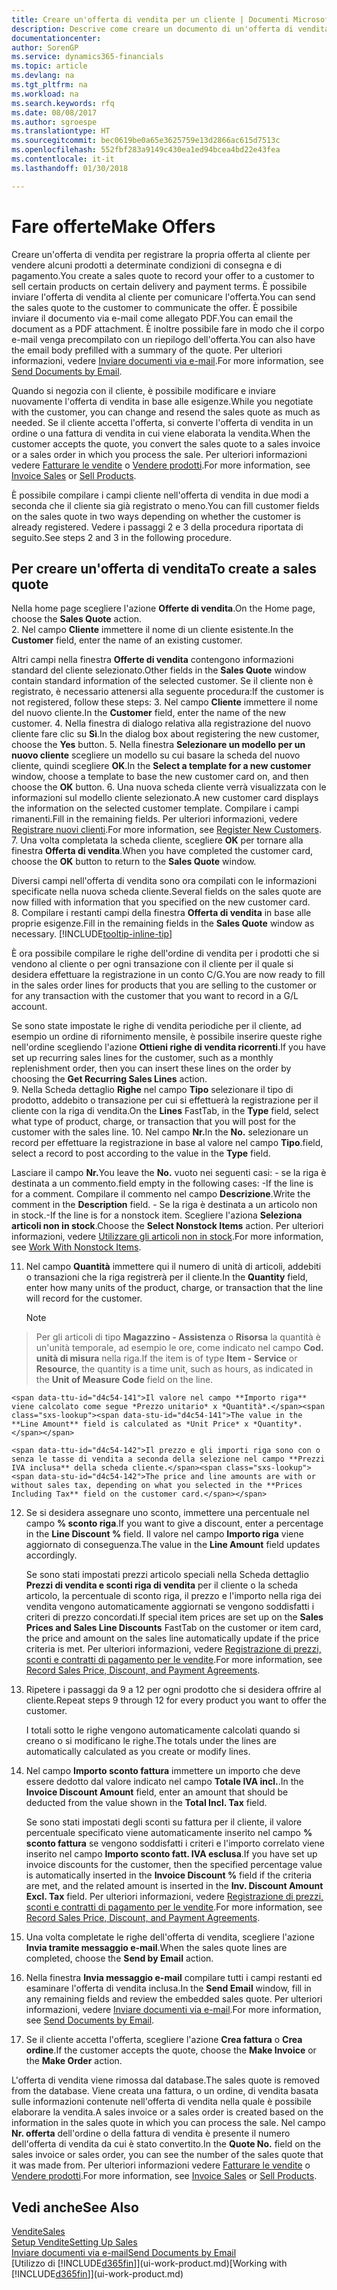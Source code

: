 ```yaml
---
title: Creare un'offerta di vendita per un cliente | Documenti Microsoft
description: Descrive come creare un documento di un'offerta di vendita o una richiesta di offerta (RdO) per registrare la propria offerta a un cliente per la vendita di prodotti in base a termini determinati.
documentationcenter: 
author: SorenGP
ms.service: dynamics365-financials
ms.topic: article
ms.devlang: na
ms.tgt_pltfrm: na
ms.workload: na
ms.search.keywords: rfq
ms.date: 08/08/2017
ms.author: sgroespe
ms.translationtype: HT
ms.sourcegitcommit: bec0619be0a65e3625759e13d2866ac615d7513c
ms.openlocfilehash: 552fbf283a9149c430ea1ed94bcea4bd22e43fea
ms.contentlocale: it-it
ms.lasthandoff: 01/30/2018

---
```

# <a name="make-offers"></a><span data-ttu-id="d4c54-103">Fare offerte</span><span class="sxs-lookup"><span data-stu-id="d4c54-103">Make Offers</span></span>
<span data-ttu-id="d4c54-104">Creare un'offerta di vendita per registrare la propria offerta al cliente per vendere alcuni prodotti a determinate condizioni di consegna e di pagamento.</span><span class="sxs-lookup"><span data-stu-id="d4c54-104">You create a sales quote to record your offer to a customer to sell certain products on certain delivery and payment terms.</span></span> <span data-ttu-id="d4c54-105">È possibile inviare l'offerta di vendita al cliente per comunicare l'offerta.</span><span class="sxs-lookup"><span data-stu-id="d4c54-105">You can send the sales quote to the customer to communicate the offer.</span></span> <span data-ttu-id="d4c54-106">È possibile inviare il documento via e-mail come allegato PDF.</span><span class="sxs-lookup"><span data-stu-id="d4c54-106">You can email the document as a PDF attachment.</span></span> <span data-ttu-id="d4c54-107">È inoltre possibile fare in modo che il corpo e-mail venga precompilato con un riepilogo dell'offerta.</span><span class="sxs-lookup"><span data-stu-id="d4c54-107">You can also have the email body prefilled with a summary of the quote.</span></span> <span data-ttu-id="d4c54-108">Per ulteriori informazioni, vedere [Inviare documenti via e-mail](ui-how-send-documents-email.md).</span><span class="sxs-lookup"><span data-stu-id="d4c54-108">For more information, see [Send Documents by Email](ui-how-send-documents-email.md).</span></span>

<span data-ttu-id="d4c54-109">Quando si negozia con il cliente, è possibile modificare e inviare nuovamente l'offerta di vendita in base alle esigenze.</span><span class="sxs-lookup"><span data-stu-id="d4c54-109">While you negotiate with the customer, you can change and resend the sales quote as much as needed.</span></span> <span data-ttu-id="d4c54-110">Se il cliente accetta l'offerta, si converte l'offerta di vendita in un ordine o una fattura di vendita in cui viene elaborata la vendita.</span><span class="sxs-lookup"><span data-stu-id="d4c54-110">When the customer accepts the quote, you convert the sales quote to a sales invoice or a sales order in which you process the sale.</span></span> <span data-ttu-id="d4c54-111">Per ulteriori informazioni vedere [Fatturare le vendite](sales-how-invoice-sales.md) o [Vendere prodotti](sales-how-sell-products.md).</span><span class="sxs-lookup"><span data-stu-id="d4c54-111">For more information, see [Invoice Sales](sales-how-invoice-sales.md) or [Sell Products](sales-how-sell-products.md).</span></span>

<span data-ttu-id="d4c54-112">È possibile compilare i campi cliente nell'offerta di vendita in due modi a seconda che il cliente sia già registrato o meno.</span><span class="sxs-lookup"><span data-stu-id="d4c54-112">You can fill customer fields on the sales quote in two ways depending on whether the customer is already registered.</span></span> <span data-ttu-id="d4c54-113">Vedere i passaggi 2 e 3 della procedura riportata di seguito.</span><span class="sxs-lookup"><span data-stu-id="d4c54-113">See steps 2 and 3 in the following procedure.</span></span>

## <a name="to-create-a-sales-quote"></a><span data-ttu-id="d4c54-114">Per creare un'offerta di vendita</span><span class="sxs-lookup"><span data-stu-id="d4c54-114">To create a sales quote</span></span>
<span data-ttu-id="d4c54-115">Nella home page scegliere l'azione **Offerte di vendita**.</span><span class="sxs-lookup"><span data-stu-id="d4c54-115">On the Home page,  choose the **Sales Quote** action.</span></span>  
2. <span data-ttu-id="d4c54-116">Nel campo **Cliente** immettere il nome di un cliente esistente.</span><span class="sxs-lookup"><span data-stu-id="d4c54-116">In the **Customer** field, enter the name of an existing customer.</span></span>

   <span data-ttu-id="d4c54-117">Altri campi nella finestra **Offerte di vendita** contengono informazioni standard del cliente selezionato.</span><span class="sxs-lookup"><span data-stu-id="d4c54-117">Other fields in the **Sales Quote** window contain standard information of the selected customer.</span></span> <span data-ttu-id="d4c54-118">Se il cliente non è registrato, è necessario attenersi alla seguente procedura:</span><span class="sxs-lookup"><span data-stu-id="d4c54-118">If the customer is not registered, follow these steps:</span></span>
3. <span data-ttu-id="d4c54-119">Nel campo **Cliente** immettere il nome del nuovo cliente.</span><span class="sxs-lookup"><span data-stu-id="d4c54-119">In the **Customer** field, enter the name of the new customer.</span></span>
4. <span data-ttu-id="d4c54-120">Nella finestra di dialogo relativa alla registrazione del nuovo cliente fare clic su **Sì**.</span><span class="sxs-lookup"><span data-stu-id="d4c54-120">In the dialog box about registering the new customer, choose the **Yes** button.</span></span>
5. <span data-ttu-id="d4c54-121">Nella finestra **Selezionare un modello per un nuovo cliente** scegliere un modello su cui basare la scheda del nuovo cliente, quindi scegliere **OK**.</span><span class="sxs-lookup"><span data-stu-id="d4c54-121">In the **Select a template for a new customer** window, choose a template to base the new customer card on, and then choose the **OK** button.</span></span>
6. <span data-ttu-id="d4c54-122">Una nuova scheda cliente verrà visualizzata con le informazioni sul modello cliente selezionato.</span><span class="sxs-lookup"><span data-stu-id="d4c54-122">A new customer card displays the information on the selected customer template.</span></span> <span data-ttu-id="d4c54-123">Compilare i campi rimanenti.</span><span class="sxs-lookup"><span data-stu-id="d4c54-123">Fill in the remaining fields.</span></span> <span data-ttu-id="d4c54-124">Per ulteriori informazioni, vedere [Registrare nuovi clienti](sales-how-register-new-customers.md).</span><span class="sxs-lookup"><span data-stu-id="d4c54-124">For more information, see [Register New Customers](sales-how-register-new-customers.md).</span></span>  
7. <span data-ttu-id="d4c54-125">Una volta completata la scheda cliente, scegliere **OK** per tornare alla finestra **Offerta di vendita**.</span><span class="sxs-lookup"><span data-stu-id="d4c54-125">When you have completed the customer card, choose the **OK** button to return to the **Sales Quote** window.</span></span>

   <span data-ttu-id="d4c54-126">Diversi campi nell'offerta di vendita sono ora compilati con le informazioni specificate nella nuova scheda cliente.</span><span class="sxs-lookup"><span data-stu-id="d4c54-126">Several fields on the sales quote are now filled with information that you specified on the new customer card.</span></span>  
8. <span data-ttu-id="d4c54-127">Compilare i restanti campi della finestra **Offerta di vendita** in base alle proprie esigenze.</span><span class="sxs-lookup"><span data-stu-id="d4c54-127">Fill in the remaining fields in the **Sales Quote** window as necessary.</span></span> [!INCLUDE[tooltip-inline-tip](includes/tooltip-inline-tip_md.md)]  

<span data-ttu-id="d4c54-128">È ora possibile compilare le righe dell'ordine di vendita per i prodotti che si vendono al cliente o per ogni transazione con il cliente per il quale si desidera effettuare la registrazione in un conto C/G.</span><span class="sxs-lookup"><span data-stu-id="d4c54-128">You are now ready to fill in the sales order lines for products that you are selling to the customer or for any transaction with the customer that you want to record in a G/L account.</span></span>   

<span data-ttu-id="d4c54-129">Se sono state impostate le righe di vendita periodiche per il cliente, ad esempio un ordine di rifornimento mensile, è possibile inserire queste righe nell'ordine scegliendo l'azione **Ottieni righe di vendita ricorrenti**.</span><span class="sxs-lookup"><span data-stu-id="d4c54-129">If you have set up recurring sales lines for the customer, such as a monthly replenishment order, then you can insert these lines on the order by choosing the **Get Recurring Sales Lines** action.</span></span>  
9. <span data-ttu-id="d4c54-130">Nella Scheda dettaglio **Righe** nel campo **Tipo** selezionare il tipo di prodotto, addebito o transazione per cui si effettuerà la registrazione per il cliente con la riga di vendita.</span><span class="sxs-lookup"><span data-stu-id="d4c54-130">On the **Lines** FastTab, in the **Type** field, select what type of product, charge, or transaction that you will post for the customer with the sales line.</span></span>
10. <span data-ttu-id="d4c54-131">Nel campo **Nr.**</span><span class="sxs-lookup"><span data-stu-id="d4c54-131">In the **No.**</span></span> <span data-ttu-id="d4c54-132">selezionare un record per effettuare la registrazione in base al valore nel campo **Tipo**.</span><span class="sxs-lookup"><span data-stu-id="d4c54-132">field, select a record to post according to the value in the **Type** field.</span></span>

 <span data-ttu-id="d4c54-133">Lasciare il campo **Nr.**</span><span class="sxs-lookup"><span data-stu-id="d4c54-133">You leave the **No.**</span></span> <span data-ttu-id="d4c54-134">vuoto nei seguenti casi: - se la riga è destinata a un commento.</span><span class="sxs-lookup"><span data-stu-id="d4c54-134">field empty in the following cases: -If the line is for a comment.</span></span> <span data-ttu-id="d4c54-135">Compilare il commento nel campo **Descrizione**.</span><span class="sxs-lookup"><span data-stu-id="d4c54-135">Write the comment in the **Description** field.</span></span>
 <span data-ttu-id="d4c54-136">- Se la riga è destinata a un articolo non in stock.</span><span class="sxs-lookup"><span data-stu-id="d4c54-136">-If the line is for a nonstock item.</span></span> <span data-ttu-id="d4c54-137">Scegliere l'aziona **Seleziona articoli non in stock**.</span><span class="sxs-lookup"><span data-stu-id="d4c54-137">Choose the **Select Nonstock Items** action.</span></span> <span data-ttu-id="d4c54-138">Per ulteriori informazioni, vedere [Utilizzare gli articoli non in stock](inventory-how-work-nonstock-items.md).</span><span class="sxs-lookup"><span data-stu-id="d4c54-138">For more information, see [Work With Nonstock Items](inventory-how-work-nonstock-items.md).</span></span>

11. <span data-ttu-id="d4c54-139">Nel campo **Quantità** immettere qui il numero di unità di articoli, addebiti o transazioni che la riga registrerà per il cliente.</span><span class="sxs-lookup"><span data-stu-id="d4c54-139">In the **Quantity** field, enter how many units of the product, charge, or transaction that the line will record for the customer.</span></span>

    > [!NOTE]  
>   <span data-ttu-id="d4c54-140">Per gli articoli di tipo **Magazzino - Assistenza** o **Risorsa** la quantità è un'unità temporale, ad esempio le ore, come indicato nel campo **Cod. unità di misura** nella riga.</span><span class="sxs-lookup"><span data-stu-id="d4c54-140">If the item is of type **Item - Service** or **Resource**, the quantity is a time unit, such as hours, as indicated in the **Unit of Measure Code** field on the line.</span></span>  

    <span data-ttu-id="d4c54-141">Il valore nel campo **Importo riga** viene calcolato come segue *Prezzo unitario* x *Quantità*.</span><span class="sxs-lookup"><span data-stu-id="d4c54-141">The value in the **Line Amount** field is calculated as *Unit Price* x *Quantity*.</span></span>  

    <span data-ttu-id="d4c54-142">Il prezzo e gli importi riga sono con o senza le tasse di vendita a seconda della selezione nel campo **Prezzi IVA inclusa** della scheda cliente.</span><span class="sxs-lookup"><span data-stu-id="d4c54-142">The price and line amounts are with or without sales tax, depending on what you selected in the **Prices Including Tax** field on the customer card.</span></span>  
12. <span data-ttu-id="d4c54-143">Se si desidera assegnare uno sconto, immettere una percentuale nel campo **% sconto riga**.</span><span class="sxs-lookup"><span data-stu-id="d4c54-143">If you want to give a discount, enter a percentage in the **Line Discount %** field.</span></span> <span data-ttu-id="d4c54-144">Il valore nel campo **Importo riga** viene aggiornato di conseguenza.</span><span class="sxs-lookup"><span data-stu-id="d4c54-144">The value in the **Line Amount** field updates accordingly.</span></span>  

    <span data-ttu-id="d4c54-145">Se sono stati impostati prezzi articolo speciali nella Scheda dettaglio **Prezzi di vendita e sconti riga di vendita** per il cliente o la scheda articolo, la percentuale di sconto riga, il prezzo e l'importo nella riga dei vendita vengono automaticamente aggiornati se vengono soddisfatti i criteri di prezzo concordati.</span><span class="sxs-lookup"><span data-stu-id="d4c54-145">If special item prices are set up on the **Sales Prices and Sales Line Discounts** FastTab on the customer or item card, the price and amount on the sales line automatically update if the price criteria is met.</span></span> <span data-ttu-id="d4c54-146">Per ulteriori informazioni, vedere [Registrazione di prezzi, sconti e contratti di pagamento per le vendite](sales-how-record-sales-price-discount-payment-agreements.md).</span><span class="sxs-lookup"><span data-stu-id="d4c54-146">For more information, see [Record Sales Price, Discount, and Payment Agreements](sales-how-record-sales-price-discount-payment-agreements.md).</span></span>  
13. <span data-ttu-id="d4c54-147">Ripetere i passaggi da 9 a 12 per ogni prodotto che si desidera offrire al cliente.</span><span class="sxs-lookup"><span data-stu-id="d4c54-147">Repeat steps 9 through 12 for every product you want to offer the customer.</span></span>  

    <span data-ttu-id="d4c54-148">I totali sotto le righe vengono automaticamente calcolati quando si creano o si modificano le righe.</span><span class="sxs-lookup"><span data-stu-id="d4c54-148">The totals under the lines are automatically calculated as you create or modify lines.</span></span>  
14. <span data-ttu-id="d4c54-149">Nel campo **Importo sconto fattura** immettere un importo che deve essere dedotto dal valore indicato nel campo **Totale IVA incl.**.</span><span class="sxs-lookup"><span data-stu-id="d4c54-149">In the **Invoice Discount Amount** field, enter an amount that should be deducted from the value shown in the **Total Incl. Tax** field.</span></span>

    <span data-ttu-id="d4c54-150">Se sono stati impostati degli sconti su fattura per il cliente, il valore percentuale specificato viene automaticamente inserito nel campo **% sconto fattura** se vengono soddisfatti i criteri e l'importo correlato viene inserito nel campo **Importo sconto fatt. IVA esclusa**.</span><span class="sxs-lookup"><span data-stu-id="d4c54-150">If you have set up invoice discounts for the customer, then the specified percentage value is automatically inserted in the **Invoice Discount %** field if the criteria are met, and the related amount is inserted in the **Inv. Discount Amount Excl. Tax** field.</span></span> <span data-ttu-id="d4c54-151">Per ulteriori informazioni, vedere [Registrazione di prezzi, sconti e contratti di pagamento per le vendite](sales-how-record-sales-price-discount-payment-agreements.md).</span><span class="sxs-lookup"><span data-stu-id="d4c54-151">For more information, see [Record Sales Price, Discount, and Payment Agreements](sales-how-record-sales-price-discount-payment-agreements.md).</span></span>
15. <span data-ttu-id="d4c54-152">Una volta completate le righe dell'offerta di vendita, scegliere l'azione **Invia tramite messaggio e-mail**.</span><span class="sxs-lookup"><span data-stu-id="d4c54-152">When the sales quote lines are completed, choose the **Send by Email** action.</span></span>
16. <span data-ttu-id="d4c54-153">Nella finestra **Invia messaggio e-mail** compilare tutti i campi restanti ed esaminare l'offerta di vendita inclusa.</span><span class="sxs-lookup"><span data-stu-id="d4c54-153">In the **Send Email** window, fill in any remaining fields and review the embedded sales quote.</span></span> <span data-ttu-id="d4c54-154">Per ulteriori informazioni, vedere [Inviare documenti via e-mail](ui-how-send-documents-email.md).</span><span class="sxs-lookup"><span data-stu-id="d4c54-154">For more information, see [Send Documents by Email](ui-how-send-documents-email.md).</span></span>
17. <span data-ttu-id="d4c54-155">Se il cliente accetta l'offerta, scegliere l'azione **Crea fattura** o **Crea ordine**.</span><span class="sxs-lookup"><span data-stu-id="d4c54-155">If the customer accepts the quote, choose the **Make Invoice** or the **Make Order** action.</span></span>

<span data-ttu-id="d4c54-156">L'offerta di vendita viene rimossa dal database.</span><span class="sxs-lookup"><span data-stu-id="d4c54-156">The sales quote is removed from the database.</span></span> <span data-ttu-id="d4c54-157">Viene creata una fattura, o un ordine, di vendita basata sulle informazioni contenute nell'offerta di vendita nella quale è possibile elaborare la vendita.</span><span class="sxs-lookup"><span data-stu-id="d4c54-157">A sales invoice or a sales order is created based on the information in the sales quote in which you can process the sale.</span></span> <span data-ttu-id="d4c54-158">Nel campo **Nr. offerta** dell'ordine o della fattura di vendita è presente il numero dell'offerta di vendita da cui è stato convertito.</span><span class="sxs-lookup"><span data-stu-id="d4c54-158">In the **Quote No.** field on the sales invoice or sales order, you can see the number of the sales quote that it was made from.</span></span> <span data-ttu-id="d4c54-159">Per ulteriori informazioni vedere [Fatturare le vendite](sales-how-invoice-sales.md) o [Vendere prodotti](sales-how-sell-products.md).</span><span class="sxs-lookup"><span data-stu-id="d4c54-159">For more information, see [Invoice Sales](sales-how-invoice-sales.md) or [Sell Products](sales-how-sell-products.md).</span></span>

## <a name="see-also"></a><span data-ttu-id="d4c54-160">Vedi anche</span><span class="sxs-lookup"><span data-stu-id="d4c54-160">See Also</span></span>
[<span data-ttu-id="d4c54-161">Vendite</span><span class="sxs-lookup"><span data-stu-id="d4c54-161">Sales</span></span>](sales-manage-sales.md)  
[<span data-ttu-id="d4c54-162">Setup Vendite</span><span class="sxs-lookup"><span data-stu-id="d4c54-162">Setting Up Sales</span></span>](sales-setup-sales.md)  
[<span data-ttu-id="d4c54-163">Inviare documenti via e-mail</span><span class="sxs-lookup"><span data-stu-id="d4c54-163">Send Documents by Email</span></span>](ui-how-send-documents-email.md)  
<span data-ttu-id="d4c54-164">[Utilizzo di [!INCLUDE[d365fin](includes/d365fin_md.md)]](ui-work-product.md)</span><span class="sxs-lookup"><span data-stu-id="d4c54-164">[Working with [!INCLUDE[d365fin](includes/d365fin_md.md)]](ui-work-product.md)</span></span>

